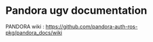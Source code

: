 # Pandora ugv documentation

PANDORA wiki : https://github.com/pandora-auth-ros-pkg/pandora_docs/wiki
